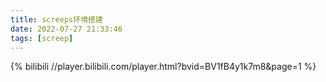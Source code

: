 ```yaml
---
title: screeps环境搭建
date: 2022-07-27 21:33:46
tags: [screep]
---
```


{% bilibili //player.bilibili.com/player.html?bvid=BV1fB4y1k7m8&page=1 %}